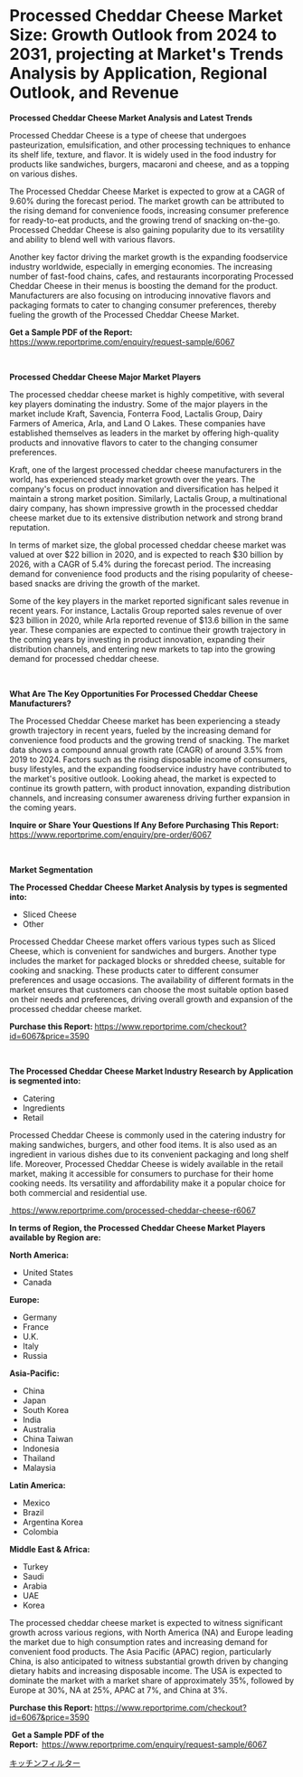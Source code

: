 <p><h1>Processed Cheddar Cheese Market Size: Growth Outlook from 2024 to 2031, projecting at Market's Trends Analysis by Application, Regional Outlook, and Revenue</h1></p><p><strong>Processed Cheddar Cheese Market Analysis and Latest Trends</strong></p>
<p><p>Processed Cheddar Cheese is a type of cheese that undergoes pasteurization, emulsification, and other processing techniques to enhance its shelf life, texture, and flavor. It is widely used in the food industry for products like sandwiches, burgers, macaroni and cheese, and as a topping on various dishes.</p><p>The Processed Cheddar Cheese Market is expected to grow at a CAGR of 9.60% during the forecast period. The market growth can be attributed to the rising demand for convenience foods, increasing consumer preference for ready-to-eat products, and the growing trend of snacking on-the-go. Processed Cheddar Cheese is also gaining popularity due to its versatility and ability to blend well with various flavors.</p><p>Another key factor driving the market growth is the expanding foodservice industry worldwide, especially in emerging economies. The increasing number of fast-food chains, cafes, and restaurants incorporating Processed Cheddar Cheese in their menus is boosting the demand for the product. Manufacturers are also focusing on introducing innovative flavors and packaging formats to cater to changing consumer preferences, thereby fueling the growth of the Processed Cheddar Cheese Market.</p></p>
<p><strong>Get a Sample PDF of the Report:&nbsp;</strong> <a href="https://www.reportprime.com/enquiry/request-sample/6067">https://www.reportprime.com/enquiry/request-sample/6067</a></p>
<p>&nbsp;</p>
<p><strong>Processed Cheddar Cheese Major Market Players</strong></p>
<p><p>The processed cheddar cheese market is highly competitive, with several key players dominating the industry. Some of the major players in the market include Kraft, Savencia, Fonterra Food, Lactalis Group, Dairy Farmers of America, Arla, and Land O Lakes. These companies have established themselves as leaders in the market by offering high-quality products and innovative flavors to cater to the changing consumer preferences.</p><p>Kraft, one of the largest processed cheddar cheese manufacturers in the world, has experienced steady market growth over the years. The company's focus on product innovation and diversification has helped it maintain a strong market position. Similarly, Lactalis Group, a multinational dairy company, has shown impressive growth in the processed cheddar cheese market due to its extensive distribution network and strong brand reputation.</p><p>In terms of market size, the global processed cheddar cheese market was valued at over $22 billion in 2020, and is expected to reach $30 billion by 2026, with a CAGR of 5.4% during the forecast period. The increasing demand for convenience food products and the rising popularity of cheese-based snacks are driving the growth of the market.</p><p>Some of the key players in the market reported significant sales revenue in recent years. For instance, Lactalis Group reported sales revenue of over $23 billion in 2020, while Arla reported revenue of $13.6 billion in the same year. These companies are expected to continue their growth trajectory in the coming years by investing in product innovation, expanding their distribution channels, and entering new markets to tap into the growing demand for processed cheddar cheese.</p></p>
<p>&nbsp;</p>
<p><strong>What Are The Key Opportunities For Processed Cheddar Cheese Manufacturers?</strong></p>
<p><p>The Processed Cheddar Cheese market has been experiencing a steady growth trajectory in recent years, fueled by the increasing demand for convenience food products and the growing trend of snacking. The market data shows a compound annual growth rate (CAGR) of around 3.5% from 2019 to 2024. Factors such as the rising disposable income of consumers, busy lifestyles, and the expanding foodservice industry have contributed to the market's positive outlook. Looking ahead, the market is expected to continue its growth pattern, with product innovation, expanding distribution channels, and increasing consumer awareness driving further expansion in the coming years.</p></p>
<p><strong>Inquire or Share Your Questions If Any Before Purchasing This Report:</strong> <a href="https://www.reportprime.com/enquiry/pre-order/6067">https://www.reportprime.com/enquiry/pre-order/6067</a></p>
<p>&nbsp;</p>
<p><strong>Market Segmentation</strong></p>
<p><strong>The Processed Cheddar Cheese Market Analysis by types is segmented into:</strong></p>
<p><ul><li>Sliced Cheese</li><li>Other</li></ul></p>
<p><p>Processed Cheddar Cheese market offers various types such as Sliced Cheese, which is convenient for sandwiches and burgers. Another type includes the market for packaged blocks or shredded cheese, suitable for cooking and snacking. These products cater to different consumer preferences and usage occasions. The availability of different formats in the market ensures that customers can choose the most suitable option based on their needs and preferences, driving overall growth and expansion of the processed cheddar cheese market.</p></p>
<p><strong>Purchase this Report:&nbsp;</strong><a href="https://www.reportprime.com/checkout?id=6067&price=3590">https://www.reportprime.com/checkout?id=6067&price=3590</a></p>
<p>&nbsp;</p>
<p><strong>The Processed Cheddar Cheese Market Industry Research by Application is segmented into:</strong></p>
<p><ul><li>Catering</li><li>Ingredients</li><li>Retail</li></ul></p>
<p><p>Processed Cheddar Cheese is commonly used in the catering industry for making sandwiches, burgers, and other food items. It is also used as an ingredient in various dishes due to its convenient packaging and long shelf life. Moreover, Processed Cheddar Cheese is widely available in the retail market, making it accessible for consumers to purchase for their home cooking needs. Its versatility and affordability make it a popular choice for both commercial and residential use.</p></p>
<p><a href="https://www.reportprime.com/processed-cheddar-cheese-r6067">&nbsp;https://www.reportprime.com/processed-cheddar-cheese-r6067</a></p>
<p><strong>In terms of Region, the Processed Cheddar Cheese Market Players available by Region are:</strong></p>
<p>
    <p> <strong> North America: </strong>
        <ul>
            <li>United States</li>
            <li>Canada</li>
        </ul>
        </p> 
    <p> <strong> Europe: </strong>
        <ul>
            <li>Germany</li>
            <li>France</li>
            <li>U.K.</li>
            <li>Italy</li>
            <li>Russia</li>
        </ul>
        </p> 
    <p> <strong> Asia-Pacific: </strong>
        <ul>
            <li>China</li>
            <li>Japan</li>
            <li>South Korea</li>
            <li>India</li>
            <li>Australia</li>
            <li>China Taiwan</li>
            <li>Indonesia</li>
            <li>Thailand</li>
            <li>Malaysia</li>
        </ul>
        </p> 
    <p> <strong> Latin America: </strong>
        <ul>
            <li>Mexico</li>
            <li>Brazil</li>
            <li>Argentina Korea</li>
            <li>Colombia</li>
        </ul>
        </p> 
    <p> <strong> Middle East & Africa: </strong>
        <ul>
            <li>Turkey</li>
            <li>Saudi</li>
            <li>Arabia</li>
            <li>UAE</li>
            <li>Korea</li>
        </ul>
    </p>
    </p>
<p><p>The processed cheddar cheese market is expected to witness significant growth across various regions, with North America (NA) and Europe leading the market due to high consumption rates and increasing demand for convenient food products. The Asia Pacific (APAC) region, particularly China, is also anticipated to witness substantial growth driven by changing dietary habits and increasing disposable income. The USA is expected to dominate the market with a market share of approximately 35%, followed by Europe at 30%, NA at 25%, APAC at 7%, and China at 3%.</p></p>
<p><strong>Purchase this Report: </strong><a href="https://www.reportprime.com/checkout?id=6067&price=3590">https://www.reportprime.com/checkout?id=6067&price=3590</a></p>
<p>&nbsp;<strong>Get a Sample PDF of the Report:&nbsp;&nbsp;</strong><a href="https://www.reportprime.com/enquiry/request-sample/6067">https://www.reportprime.com/enquiry/request-sample/6067</a></p>
<p><strong></strong></p>
<p><p><a href="https://medium.com/@karinaokon69/%E3%82%AD%E3%83%83%E3%83%81%E3%83%B3%E3%83%95%E3%82%A3%E3%83%AB%E3%82%BF%E3%83%BC%E3%81%AE%E5%B8%82%E5%A0%B4%E8%A6%8F%E6%A8%A1-%E5%B8%82%E5%A0%B4%E3%81%AE%E8%A6%8B%E9%80%9A%E3%81%97%E3%81%A8%E5%B8%82%E5%A0%B4%E4%BA%88%E6%B8%AC-2024%E5%B9%B4%E3%81%8B%E3%82%892031%E5%B9%B4-b34d8764e061">キッチンフィルター</a></p></p>